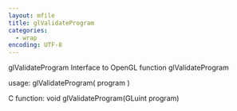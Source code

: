 ```yaml
---
layout: mfile
title: glValidateProgram
categories:
  - wrap
encoding: UTF-8
---
```


glValidateProgram  Interface to OpenGL function glValidateProgram

usage:  glValidateProgram( program )

C function:  void glValidateProgram(GLuint program)